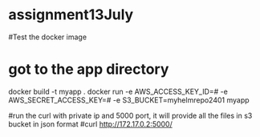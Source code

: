 # assignment13July




#Test the docker image
# got to the app directory 
docker build -t myapp  .
docker run -e AWS_ACCESS_KEY_ID=# -e AWS_SECRET_ACCESS_KEY=# -e S3_BUCKET=myhelmrepo2401 myapp

#run the curl with private ip and 5000 port, it will provide  all the files in s3 bucket in json format 
#curl  http://172.17.0.2:5000/


